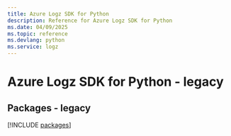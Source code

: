 ```yaml
---
title: Azure Logz SDK for Python
description: Reference for Azure Logz SDK for Python
ms.date: 04/09/2025
ms.topic: reference
ms.devlang: python
ms.service: logz
---
```

# Azure Logz SDK for Python - legacy
## Packages - legacy
[!INCLUDE [packages](logz-index.md)]
